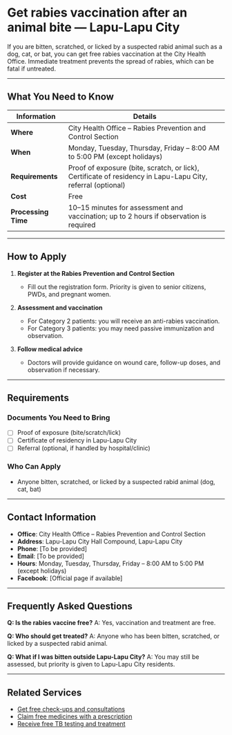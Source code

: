 # Get rabies vaccination after an animal bite — Lapu-Lapu City

If you are bitten, scratched, or licked by a suspected rabid animal such as a dog, cat, or bat, you can get free rabies vaccination at the City Health Office. Immediate treatment prevents the spread of rabies, which can be fatal if untreated.

---

## What You Need to Know

| Information         | Details                                                                                                     |
| ------------------- | ----------------------------------------------------------------------------------------------------------- |
| **Where**           | City Health Office – Rabies Prevention and Control Section                                                  |
| **When**            | Monday, Tuesday, Thursday, Friday – 8:00 AM to 5:00 PM (except holidays)                                    |
| **Requirements**    | Proof of exposure (bite, scratch, or lick), Certificate of residency in Lapu-Lapu City, referral (optional) |
| **Cost**            | Free                                                                                                        |
| **Processing Time** | 10–15 minutes for assessment and vaccination; up to 2 hours if observation is required                      |

---

## How to Apply

1. **Register at the Rabies Prevention and Control Section**
   - Fill out the registration form. Priority is given to senior citizens, PWDs, and pregnant women.

2. **Assessment and vaccination**
   - For Category 2 patients: you will receive an anti-rabies vaccination.
   - For Category 3 patients: you may need passive immunization and observation.

3. **Follow medical advice**
   - Doctors will provide guidance on wound care, follow-up doses, and observation if necessary.

---

## Requirements

### Documents You Need to Bring

- [ ] Proof of exposure (bite/scratch/lick)
- [ ] Certificate of residency in Lapu-Lapu City
- [ ] Referral (optional, if handled by hospital/clinic)

### Who Can Apply

- Anyone bitten, scratched, or licked by a suspected rabid animal (dog, cat, bat)

---

## Contact Information

- **Office**: City Health Office – Rabies Prevention and Control Section
- **Address**: Lapu-Lapu City Hall Compound, Lapu-Lapu City
- **Phone**: [To be provided]
- **Email**: [To be provided]
- **Hours**: Monday, Tuesday, Thursday, Friday – 8:00 AM to 5:00 PM (except holidays)
- **Facebook**: [Official page if available]

---

## Frequently Asked Questions

**Q: Is the rabies vaccine free?**
A: Yes, vaccination and treatment are free.

**Q: Who should get treated?**
A: Anyone who has been bitten, scratched, or licked by a suspected rabid animal.

**Q: What if I was bitten outside Lapu-Lapu City?**
A: You may still be assessed, but priority is given to Lapu-Lapu City residents.

---

## Related Services

- [Get free check-ups and consultations](/get-free-check-ups-and-consultations)
- [Claim free medicines with a prescription](/claim-free-medicines-with-a-prescription)
- [Receive free TB testing and treatment](/receive-free-tb-testing-and-treatment)
